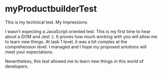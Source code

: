 # myProductbuilderTest
This is my technical test.
My Impressions

I wasn't expecting a JavaScript oriented test.
This is my first time to hear about a DOM and Jest :).
It proves how much working with you will allow me to learn new things. 
At task 1 level, it was a bit complex at the comprehension level. I managed and I hope my proposed solutions will meet your expectations.

Nevertheless, this test allowed me to learn new things in this world of developers.

